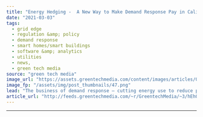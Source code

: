 ```yaml
---
title: "Energy Hedging -  A New Way to Make Demand Response Pay in California?"
date: "2021-03-03"
tags: 
  - grid edge
  - regulation &amp; policy
  - demand response
  - smart homes/smart buildings
  - software &amp; analytics
  - utilities
  - news,
  - green tech media
source: "green tech media"
image_url: "https://assets.greentechmedia.com/content/images/articles/Oakland_Skyline_San_Francisco_XL_Shutterstock.jpg"
image_fp: "/assets/img/post_thumbnails/47.png"
lead: "The business of demand response — cutting energy use to reduce peak grid demands — has evolved with the growing capability of technologies to enable it over the decades, from the manual emergency load-shedding of the past to the modern incarnation of ..."
article_url: "http://feeds.greentechmedia.com/~r/GreentechMedia/~3/hEhO6tghAXA/energy-hedging-a-new-way-to-make-demand-response-pay-in-california"
---
```


---
